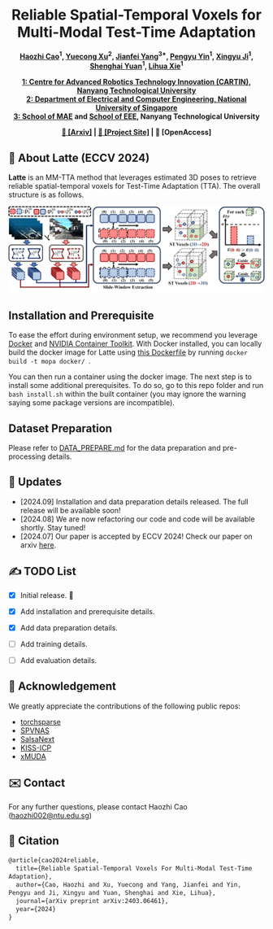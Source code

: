 <h1 align="center">Reliable Spatial-Temporal Voxels for Multi-Modal Test-Time Adaptation</h1>

<p align="center"><strong>
    <a href = "https://sites.google.com/view/haozhicao">Haozhi Cao</a><sup>1</sup>,
    <a href = "https://xuyu0010.wixsite.com/xuyu0010">Yuecong Xu</a><sup>2</sup>,
    <a href = "https://marsyang.site/">Jianfei Yang</a><sup>3*</sup>,
    <a href = "https://pamphlett.github.io/">Pengyu Yin</a><sup>1</sup>,
    <a href = "https://scholar.google.com/citations?user=qcLKoccAAAAJ&hl=en">Xingyu Ji</a><sup>1</sup>,
    <a href = "https://scholar.google.com/citations?user=XcV_sesAAAAJ&hl=en">Shenghai Yuan</a><sup>1</sup>,
    <a href = "https://scholar.google.com.sg/citations?user=Fmrv3J8AAAAJ&hl=en">Lihua Xie</a><sup>1</sup>
</strong></p>

<p align="center"><strong>
    <a href = "https://www.ntu.edu.sg/cartin">1: Centre for Advanced Robotics Technology Innovation (CARTIN), Nanyang Technological University</a><br>
    <a href = "https://cde.nus.edu.sg/ece/">2: Department of Electrical and Computer Engineering, National University of Singapore</a><br>
    <a href = "https://www.ntu.edu.sg/mae">3: School of MAE</a> and <a href = "https://www.ntu.edu.sg/eee">School of EEE</a>, Nanyang Technological University<br>
</strong></p>

<p align="center"><strong> 
    <a href = "https://arxiv.org/abs/2403.06461">&#128196; [Arxiv]</a> | 
    <a href = "https://sites.google.com/view/eccv24-latte">&#128190; [Project Site]</a> |
    &#128214; [OpenAccess]
</strong></p>

## :scroll: About Latte (ECCV 2024)

**Latte** is an MM-TTA method that leverages estimated 3D poses to retrieve reliable spatial-temporal voxels for Test-Time Adaptation (TTA). The overall structure is as follows.

<p align="middle">
  <img src="figs/Main_Method.jpg" width="600" />
</p>


## Installation and Prerequisite

To ease the effort during environment setup, we recommend you leverage [Docker](https://www.docker.com/) and [NVIDIA Container Toolkit](https://docs.nvidia.com/ai-enterprise/deployment-guide-vmware/0.1.0/docker.html). With Docker installed, you can locally build the docker image for Latte using [this Dockerfile](Dockerfile) by running ```docker build -t mopa docker/ ```.

You can then run a container using the docker image. The next step is to install some additional prerequisites. To do so, go to this repo folder and run ```bash install.sh``` within the built container (you may ignore the warning saying some package versions are incompatible).


## Dataset Preparation
Please refer to [DATA_PREPARE.md](latte/data/DATA_PREPARE.md) for the data preparation and pre-processing details.


## :eyes: Updates
* [2024.09] Installation and data preparation details released. The full release will be available soon!
* [2024.08] We are now refactoring our code and code will be available shortly. Stay tuned!
* [2024.07] Our paper is accepted by ECCV 2024! Check our paper on arxiv [here](https://arxiv.org/abs/2403.06461).


## :writing_hand: TODO List

- [x] Initial release. :rocket:
- [x] Add installation and prerequisite details.
- [x] Add data preparation details.
- [ ] Add training details.
- [ ] Add evaluation details.


## :clap: Acknowledgement
We greatly appreciate the contributions of the following public repos:
- [torchsparse](https://github.com/mit-han-lab/torchsparse)
- [SPVNAS](https://github.com/mit-han-lab/spvnas)
- [SalsaNext](https://github.com/TiagoCortinhal/SalsaNext)
- [KISS-ICP](https://github.com/PRBonn/kiss-icp)
- [xMUDA](https://github.com/valeoai/xmuda)

## :envelope: Contact
For any further questions, please contact Haozhi Cao (haozhi002@ntu.edu.sg)

## :pencil: Citation
```
@article{cao2024reliable,
  title={Reliable Spatial-Temporal Voxels For Multi-Modal Test-Time Adaptation},
  author={Cao, Haozhi and Xu, Yuecong and Yang, Jianfei and Yin, Pengyu and Ji, Xingyu and Yuan, Shenghai and Xie, Lihua},
  journal={arXiv preprint arXiv:2403.06461},
  year={2024}
}
```
